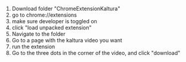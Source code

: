 1. Download folder "ChromeExtensionKaltura" 
2. go to chrome://extensions
3. make sure developer is toggled on
4. click "load unpacked extension"
5. Navigate to the folder
6. Go to a page with the kaltura video you want
7. run the extension
8. Go to the three dots in the corner of the video, and click "download"
